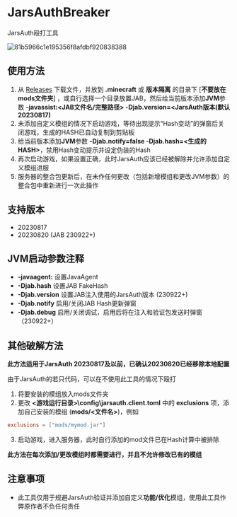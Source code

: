 # JarsAuthBreaker

JarsAuth殴打工具

![81b5966c1e195356f8afdbf920838388](https://github.com/METSUBOUJINRAIxNET/JarsAuthBreaker/assets/110760759/9b5ec8e2-1d25-4fd5-84cd-82f4872df23e)

## 使用方法

1. 从 [Releases](https://github.com/METSUBOUJINRAIxNET/JarsAuthBreaker/releases) 下载文件，并放到 **.minecraft** 或 **版本隔离** 的目录下 [**不要放在mods文件夹**] ，或自行选择一个目录放置JAB，然后给当前版本添加**JVM**参数 **-javassist:<JAB文件名/完整路径> -Djab.version=<JarsAuth版本(默认20230817)**
2. 未添加自定义模组的情况下启动游戏，等待出现提示“Hash变动”的弹窗后关闭游戏，生成的HASH已自动复制到剪贴板
3. 给当前版本添加**JVM**参数 **-Djab.notify=false -Djab.hash=<生成的HASH>**，禁用Hash变动提示并设定伪装的Hash
4. 再次启动游戏，如果设置正确，此时JarsAuth应该已经被解除并允许添加自定义模组进服
5. 服务器的整合包更新后，在未作任何更改（包括新增模组和更改JVM参数）的整合包中重新进行一次此操作

## 支持版本

- 20230817
- 20230820 (JAB 230922+)

## JVM启动参数注释

- **-javaagent:<JAB>** 设置JavaAgent
- **-Djab.hash** 设置JAB FakeHash
- **-Djab.version** 设置JAB注入使用的JarsAuth版本 (230922+)
- **-Djab.notify** 启用/关闭JAB Hash更新弹窗
- **-Djab.debug** 启用/关闭调试，启用后将在注入和验证包发送时弹窗 （230922+）

## 其他破解方法

**此方法适用于JarsAuth 20230817及以前，已确认20230820已经移除本地配置**

由于JarsAuth的若只代码，可以在不使用此工具的情况下殴打

1. 将要安装的模组放入mods文件夹
2. 更改 **<游戏运行目录>\config\jarsauth.client.toml** 中的 **exclusions** 项，添加自己安装的模组 (**mods/<文件名>**)，例如
```toml
exclusions = ["mods/mymod.jar"]
```
3. 启动游戏，进入服务器，此时自行添加的mod文件已在Hash计算中被排除

**此方法在每次添加/更改模组时都需要进行，并且不允许修改已有的模组**

## 注意事项
- 此工具仅用于规避JarsAuth验证并添加自定义**功能/优化**模组，使用此工具作弊原作者不负任何责任
